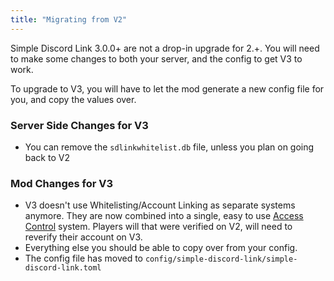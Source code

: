 ```yaml
---
title: "Migrating from V2"
---
```


Simple Discord Link 3.0.0+ are not a drop-in upgrade for 2.+. You will need to make some changes to both your server, and the config to get V3 to work.

To upgrade to V3, you will have to let the mod generate a new config file for you, and copy the values over.

### Server Side Changes for V3

* You can remove the `sdlinkwhitelist.db` file, unless you plan on going back to V2

### Mod Changes for V3

* V3 doesn't use Whitelisting/Account Linking as separate systems anymore. They are now combined into a single, easy to use [Access Control](./features/whitelisting.md) system. Players will that were verified on V2, will need to reverify their account on V3.
* Everything else you should be able to copy over from your config.
* The config file has moved to `config/simple-discord-link/simple-discord-link.toml`